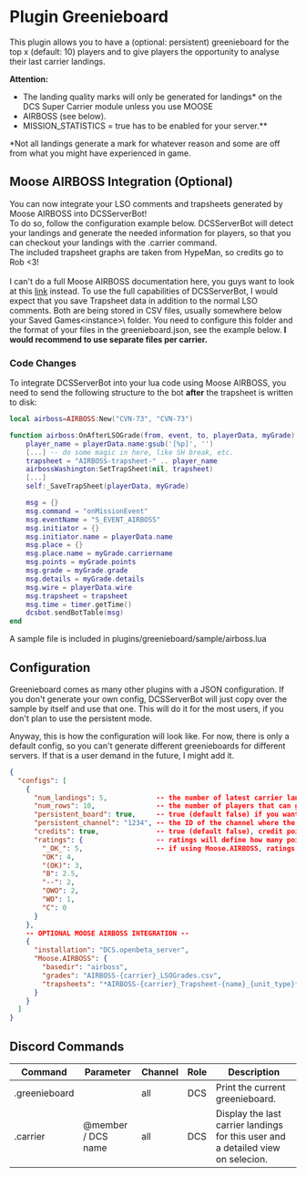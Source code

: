 # Plugin Greenieboard
This plugin allows you to have a (optional: persistent) greenieboard for the top x (default: 10) players and to give 
players the opportunity to analyse their last carrier landings.

**__Attention:__**<br/> 
- The landing quality marks will only be generated for landings\* on the DCS Super Carrier module unless you use MOOSE 
- AIRBOSS (see below).</br>
- MISSION_STATISTICS = true has to be enabled for your server.**
<p></p>
*Not all landings generate a mark for whatever reason and some are off from what you might have experienced in game.

## Moose AIRBOSS Integration (Optional)
You can now integrate your LSO comments and trapsheets generated by Moose AIRBOSS into DCSServerBot!<br>
To do so, follow the configuration example below. DCSServerBot will detect your landings and generate the needed 
information for players, so that you can checkout your landings with the .carrier command.<br>
The included trapsheet graphs are taken from HypeMan, so credits go to Rob <3!<br>
<br>
I can't do a full Moose AIRBOSS documentation here, you guys want to look at this 
[link](https://flightcontrol-master.github.io/MOOSE_DOCS_DEVELOP/Documentation/Ops.Airboss.html) instead. To use the
full capabilities of DCSServerBot, I would expect that you save Trapsheet data in addition to the normal LSO comments.
Both are being stored in CSV files, usually somewhere below your Saved Games\<instance>\ folder. You need to configure
this folder and the format of your files in the greenieboard.json, see the example below. 
**I would recommend to use separate files per carrier.**<br>

### Code Changes
To integrate DCSServerBot into your lua code using Moose AIRBOSS, you need to send the following structure to the bot
**after** the trapsheet is written to disk:
```lua
local airboss=AIRBOSS:New("CVN-73", "CVN-73")

function airboss:OnAfterLSOGrade(from, event, to, playerData, myGrade)
    player_name = playerData.name:gsub('[%p]', '')
    [...] -- do some magic in here, like SH break, etc.
    trapsheet = "AIRBOSS-trapsheet-" .. player_name
    airbossWashington:SetTrapSheet(nil, trapsheet)
    [...]
    self:_SaveTrapSheet(playerData, myGrade)

    msg = {}
    msg.command = "onMissionEvent"
    msg.eventName = "S_EVENT_AIRBOSS"
    msg.initiator = {}
    msg.initiator.name = playerData.name
    msg.place = {}
    msg.place.name = myGrade.carriername
    msg.points = myGrade.points
    msg.grade = myGrade.grade
    msg.details = myGrade.details
    msg.wire = playerData.wire
    msg.trapsheet = trapsheet
    msg.time = timer.getTime()
    dcsbot.sendBotTable(msg)
end 
```
A sample file is included in plugins/greenieboard/sample/airboss.lua

## Configuration
Greenieboard comes as many other plugins with a JSON configuration. If you don't generate your own config, DCSServerBot
will just copy over the sample by itself and use that one. This will do it for the most users, if you don't plan to
use the persistent mode.

Anyway, this is how the configuration will look like. For now, there is only a default config, so you can't generate
different greenieboards for different servers. If that is a user demand in the future, I might add it.

```json
{
  "configs": [
    {
      "num_landings": 5,            -- the number of latest carrier landings you get, if you use the .carrier command
      "num_rows": 10,               -- the number of players that can get on the greenieboard (there might be discord limits)
      "persistent_board": true,     -- true (default false) if you want a persistent board displayed somewhere in your discord
      "persistent_channel": "1234", -- the ID of the channel where the greenieboard should be displayed,
      "credits": true,              -- true (default false), credit points will be generated for every landing
      "ratings": {                  -- ratings will define how many points you get for which LSO rating (see SC documentation for details)
        "_OK_": 5,                  -- if using Moose.AIRBOSS, ratings will be taken from there!
        "OK": 4,
        "(OK)": 3,
        "B": 2.5,
        "--": 2,
        "OWO": 2,
        "WO": 1,
        "C": 0
      }
    },
    -- OPTIONAL MOOSE AIRBOSS INTEGRATION --
    {
      "installation": "DCS.openbeta_server",
      "Moose.AIRBOSS": {
        "basedir": "airboss",
        "grades": "AIRBOSS-{carrier}_LSOGrades.csv",
        "trapsheets": "*AIRBOSS-{carrier}_Trapsheet-{name}_{unit_type}*.csv"
      }
    }
  ]
}
```

## Discord Commands

| Command         | Parameter          | Channel       | Role      | Description                                                                       |
|-----------------|--------------------|---------------|-----------|-----------------------------------------------------------------------------------|
| .greenieboard   |                    | all           | DCS       | Print the current greenieboard.                                                   |
| .carrier        | @member / DCS name | all           | DCS       | Display the last carrier landings for this user and a detailed view on selecion.  |
